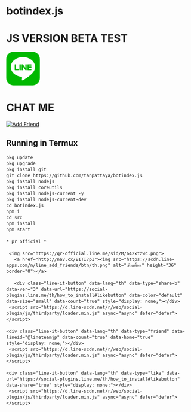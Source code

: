 # botindex.js
# JS VERSION BETA TEST
[![TrioPekokBots](square-default.png?s=460&v=4)]( )

# CHAT ME
<a href="https://line.me/R/ti/p/%40642xtzwc"><img height="36" border="0" alt="Add Friend" src="https://scdn.line-apps.com/n/line_add_friends/btn/en.png"></a>

## Running in Termux
```
pkg update
pkg upgrade
pkg install git
git clone https://github.com/tanpattaya/botindex.js
pkg install nodejs
pkg install coreutils
pkg install nodejs-current -y
pkg install nodejs-current-dev
cd botindex.js
npm i
cd src
npm install
npm start

* pr official *

 <img src="https://qr-official.line.me/sid/M/642xtzwc.png">
   <a href="http://nav.cx/BITI7pI"><img src="https://scdn.line-apps.com/n/line_add_friends/btn/th.png" alt="เพิ่มเพื่อน" height="36" border="0"></a>

   <div class="line-it-button" data-lang="th" data-type="share-b" data-ver="3" data-url="https://social-plugins.line.me/th/how_to_install#likebutton" data-color="default" data-size="small" data-count="true" style="display: none;"></div>
 <script src="https://d.line-scdn.net/r/web/social-plugin/js/thirdparty/loader.min.js" async="async" defer="defer"></script>

<div class="line-it-button" data-lang="th" data-type="friend" data-lineid="@lineteamjp" data-count="true" data-home="true" style="display: none;"></div>
 <script src="https://d.line-scdn.net/r/web/social-plugin/js/thirdparty/loader.min.js" async="async" defer="defer"></script>

<div class="line-it-button" data-lang="th" data-type="like" data-url="https://social-plugins.line.me/th/how_to_install#likebutton" data-share="true" style="display: none;"></div>
 <script src="https://d.line-scdn.net/r/web/social-plugin/js/thirdparty/loader.min.js" async="async" defer="defer"></script>
